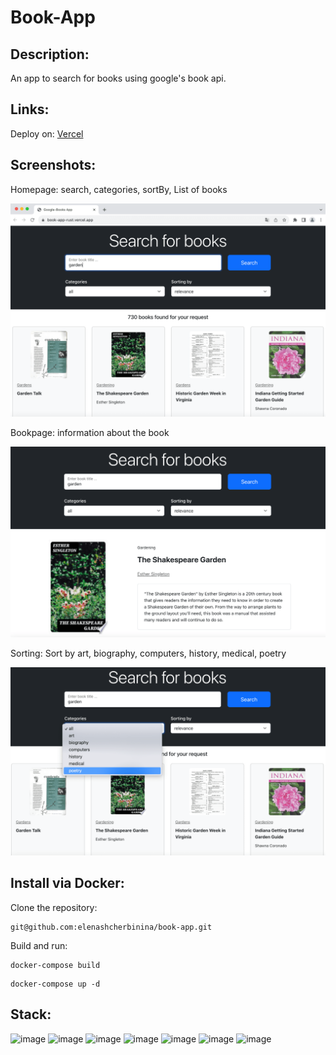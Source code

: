 # Book-App

## Description:

An app to search for books using google's book api.

## Links:

Deploy on: <a href="https://book-app-rust.vercel.app/">Vercel<a>

## Screenshots:

Homepage: search, categories, sortBy, List of books

![Home-Page](/src/images/demo.home.png)

Bookpage: information about the book

![Book-Page](/src/images/demo.book.png)

Sorting: Sort by art, biography, computers, history, medical, poetry

![Sorting](/src/images/demo.sort.png)

## Install via Docker:

Clone the repository:

```
git@github.com:elenashcherbinina/book-app.git
```

Build and run:

```
docker-compose build
```

```
docker-compose up -d
```

## Stack:

![image](https://img.shields.io/badge/React-20232A?style=for-the-badge&logo=react&logoColor=61DAFB)
![image](https://img.shields.io/badge/Redux-593D88?style=for-the-badge&logo=redux&logoColor=white)
![image](https://img.shields.io/badge/React_Router-CA4245?style=for-the-badge&logo=react-router&logoColor=white)
![image](https://img.shields.io/badge/Bootstrap-563D7C?style=for-the-badge&logo=bootstrap&logoColor=white)
![image](https://img.shields.io/badge/JavaScript-323330?style=for-the-badge&logo=javascript&logoColor=F7DF1E)
![image](https://img.shields.io/badge/axios-671ddf?&style=for-the-badge&logo=axios&logoColor=white)
![image](https://img.shields.io/badge/docker-%230db7ed.svg?style=for-the-badge&logo=docker&logoColor=white)
